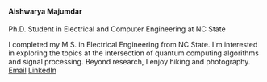 #### Aishwarya Majumdar

Ph.D. Student in Electrical and Computer Engineering at NC State

I completed my M.S. in Electrical Engineering from NC State. I'm interested in exploring the topics at the intersection of quantum computing algorithms and signal processing. Beyond research, I enjoy hiking and photography. [Email](mailto:amajumd4@ncsu.edu)  [LinkedIn](https://www.linkedin.com/in/aishwarya-majum/)
